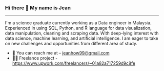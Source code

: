 ### Hi there 👋 My name is Jean
---
I'm a science graduate currently working as a Data engineer in Malaysia. Experienced in using SQL, Python, and R language for data visualization, data manipulation, cleaning and scraping data. With deep-lying interest with data science, machine learning, and artificial intelligence. I am eager to take on new challenges and opportunities from different area of study. 

- 📧 You can reach me at – jeanhow99@gmail.com
- 👩‍💻 Freelance project - https://www.upwork.com/freelancers/~01a82a717259d9c8fe

<!--
**Jean-HOW/Jean-HOW** is a ✨ _special_ ✨ repository because its `README.md` (this file) appears on your GitHub profile.

Here are some ideas to get you started:


-->

